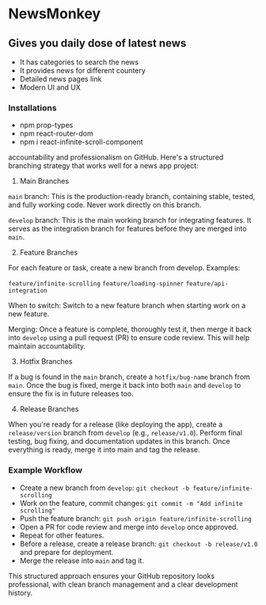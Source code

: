 # NewsMonkey 
## Gives you daily dose of latest news

- It has categories to search the news
- It provides news for different countery
- Detailed news pages link
- Modern UI and UX


### Installations
- npm prop-types
- npm react-router-dom
- npm i react-infinite-scroll-component


accountability and professionalism on GitHub. Here's a structured branching strategy that works well for a news app project:

1. Main Branches

`main` branch: This is the production-ready branch, containing stable, tested, and fully working code. Never work directly on this branch.

`develop` branch: This is the main working branch for integrating features. It serves as the integration branch for features before they are merged into `main`.

2. Feature Branches

For each feature or task, create a new branch from develop. Examples:

`feature/infinite-scrolling`
`feature/loading-spinner`
`feature/api-integration`

When to switch: Switch to a new feature branch when starting work on a new feature.

Merging: Once a feature is complete, thoroughly test it, then merge it back into `develop` using a pull request (PR) to ensure code review. This will help maintain accountability.

3. Hotfix Branches

If a bug is found in the `main` branch, create a `hotfix/bug-name` branch from `main`. Once the bug is fixed, merge it back into both `main` and `develop` to ensure the fix is in future releases too.

4. Release Branches

When you're ready for a release (like deploying the app), create a `release/version` branch from `develop` (e.g., `release/v1.0`). Perform final testing, bug fixing, and documentation updates in this branch. Once everything is ready, merge it into main and tag the release.

### Example Workflow

- Create a new branch from `develop`: `git checkout -b feature/infinite-scrolling`
- Work on the feature, commit changes: `git commit -m "Add infinite scrolling"`
- Push the feature branch: `git push origin feature/infinite-scrolling`
- Open a PR for code review and merge into `develop` once approved.
- Repeat for other features.
- Before a release, create a release branch: `git checkout -b release/v1.0` and prepare for deployment.
- Merge the release into `main` and tag it.

This structured approach ensures your GitHub repository looks professional, with clean branch management and a clear development history.
